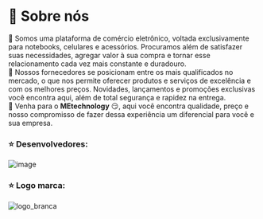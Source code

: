 
# :office: Sobre nós

:small_orange_diamond:  Somos uma plataforma de comércio eletrônico, voltada exclusivamente para notebooks, celulares e acessórios. Procuramos além de satisfazer suas necessidades, agregar valor à sua compra e tornar esse relacionamento cada vez mais constante e duradouro.  
:small_orange_diamond: Nossos fornecedores se posicionam entre os mais qualificados no mercado, o que nos permite oferecer produtos e serviços de excelência e com os melhores preços. 
Novidades, lançamentos e promoções exclusivas você encontra aqui, além de total segurança e rapidez na entrega.    
:small_orange_diamond:  Venha para o **MEtechnology** :smirk:, aqui você encontra qualidade, preço e  nosso compromisso de fazer dessa experiência um diferencial para você e sua empresa.
 ### :star: Desenvolvedores:  
 ![image](https://user-images.githubusercontent.com/106767564/186496375-03b50126-4a84-4826-8b32-b64cc4ef321c.png)
 
 ### :star: Logo marca:  
 ![logo_branca](https://user-images.githubusercontent.com/106767564/186458974-95b9c19d-7148-4b0e-b4b3-f4040faae2eb.png)

 
 

